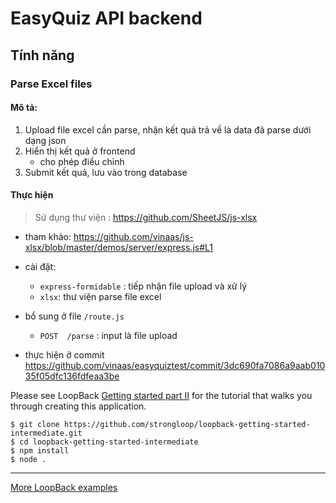 # EasyQuiz API backend

## Tính năng

### Parse Excel files

#### Mô tả:
1. Upload file excel cần parse, nhận kết quả trả về là data đã parse dưới dạng json
1. Hiển thị kết quả ở frontend
    - cho phép điều chỉnh 
1. Submit kết quả, lưu vào trong database

#### Thực hiện
> Sử dụng thư viện : https://github.com/SheetJS/js-xlsx

- tham khảo: https://github.com/vinaas/js-xlsx/blob/master/demos/server/express.js#L1

- cài đặt: 
    - `express-formidable` : tiếp nhận file upload và xử lý 
    - `xlsx`: thư viện parse file excel 

- bổ sung ở file `/route.js`
    - `POST  /parse` : input là file upload

- thực hiện ở commit https://github.com/vinaas/easyquiztest/commit/3dc690fa7086a9aab01035f05dfc136fdfeaa3be


Please see LoopBack [Getting started part II](http://loopback.io/doc/en/lb3/Getting-started-part-II.html) for the tutorial that walks you through creating this application.

```
$ git clone https://github.com/strongloop/loopback-getting-started-intermediate.git
$ cd loopback-getting-started-intermediate
$ npm install
$ node .
```

---

[More LoopBack examples](https://loopback.io/doc/en/lb3/Tutorials-and-examples.html)
